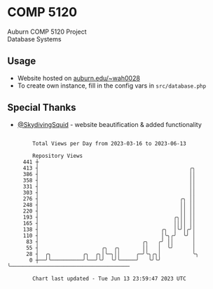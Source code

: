 # COMP 5120
Auburn COMP 5120 Project  
Database Systems

## Usage
- Website hosted on [auburn.edu/~wah0028](https://webhome.auburn.edu/~wah0028/)
- To create own instance, fill in the config vars in `src/database.php`

## Special Thanks
- [@SkydivingSquid](https://github.com/SkydivingSquid) - website beautification & added functionality

```

        Total Views per Day from 2023-03-16 to 2023-06-13

        Repository Views
     441 ┼
     413 ┤                                                ╭╮
     386 ┤                                                ││
     358 ┤                                                ││
     331 ┤                                                ││
     303 ┤                                                ││
     276 ┤                                             ╭╮ ││
     248 ┤                                             ││ ││
     220 ┤                                             ││ ││
     193 ┤                                           ╭╮││ ││
     165 ┤                                           ││││ ││
     138 ┤                                       ╭╮  │╰╯│╭╯│
     110 ┤                                       │╰╮╭╯  ╰╯ │
      83 ┤                                 ╭╮   ╭╯ ││      │
      55 ┤                    ╭╮  ╭╮       ││   │  ╰╯      │
      28 ┤  ╭╮          ╭╮  ╭╮│╰─╮││     ╭─╯╰╮╭╮│          ╰╮
       0 ┼──╯╰──────────╯╰──╯╰╯  ╰╯╰─────╯   ╰╯╰╯           ╰──────────────────────────────────────

        Chart last updated - Tue Jun 13 23:59:47 2023 UTC
        
```
